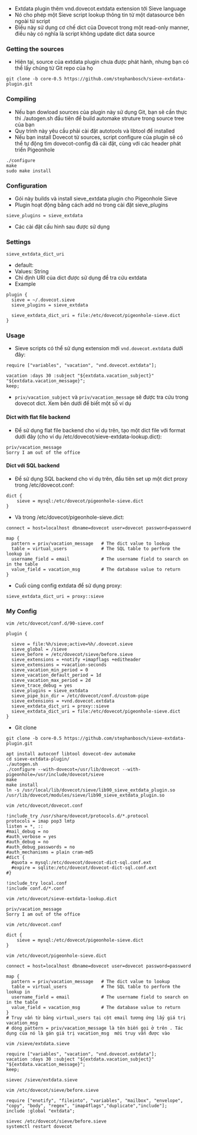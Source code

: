 - Extdata plugin thêm vnd.dovecot.extdata extension tới Sieve language
- Nó cho phép một Sieve script lookup thông tin từ một datasource bên ngoài từ script
- Điều này sử dụng cơ chế dict của Dovecot trong một read-only manner, điều này có nghĩa là script không update dict data source
### Getting the sources 
- Hiện tại, source của extdata plugin chưa được phát hành, nhưng bạn có thể lấy chúng từ Git repo của họ
```
git clone -b core-0.5 https://github.com/stephanbosch/sieve-extdata-plugin.git
```
### Compiling
- Nếu bạn dowload sources của plugin này sử dụng Git, bạn sẽ cần thực thi ./autogen.sh đầu tiên để build automake struture trong source tree của bạn
- Quy trình này yêu cầu phải cài đặt autotools và libtool để installed
- Nếu bạn install Dovecot từ sources, script configure của plugin sẽ có thể tự động tìm dovecot-config đã cài đặt, cùng với các header phát triển Pigeonhole
```
./configure
make
sudo make install
```
### Configuration 
- Gói này builds và install sieve_extdata plugin cho Pigeonhole Sieve
- Plugin hoạt động bằng cách add nó trong cài đặt sieve_plugins
```
sieve_plugins = sieve_extdata
```
- Các cài đặt cấu hình sau được sử dụng
### Settings
`sieve_extdata_dict_uri`
- default: <empty>
- Values: String
- Chỉ định URI của dict được sử dụng để tra cứu extdata
- Example
```
plugin {
  sieve = ~/.dovecot.sieve
  sieve_plugins = sieve_extdata

  sieve_extdata_dict_uri = file:/etc/dovecot/pigeonhole-sieve.dict
}
```
### Usage
- Sieve scripts có thể sử dụng extension mới `vnd.dovecot.extdata` dưới đây:
```
require ["variables", "vacation", "vnd.dovecot.extdata"];

vacation :days 30 :subject "${extdata.vacation_subject}" "${extdata.vacation_message}";
keep;
```
- `priv/vacation_subject` và `priv/vacation_message` sẽ được tra cứu trong dovecot dict. Xem bên dưới để biết một số ví dụ
#### Dict with flat file backend
- Để sử dụng flat file backend cho ví dụ trên, tạo một dict file với format dưới đây (cho ví dụ /etc/dovecot/sieve-extdata-lookup.dict):
```
priv/vacation_message
Sorry I am out of the office
```
#### Dict với SQL backend
- Để sử dụng SQL backend cho ví dụ trên, đầu tiên set up một dict proxy trong /etc/dovecot.conf:
```
dict {
    sieve = mysql:/etc/dovecot/pigeonhole-sieve.dict
}
```
- Và trong /etc/dovecot/pigeonhole-sieve.dict:
```
connect = host=localhost dbname=dovecot user=dovecot password=password

map {
  pattern = priv/vacation_message   # The dict value to lookup
  table = virtual_users             # The SQL table to perform the lookup in
  username_field = email            # The username field to search on in the table
  value_field = vacation_msg        # The database value to return
}
```
- Cuối cùng config extdata để sử dụng proxy:
```
sieve_extdata_dict_uri = proxy::sieve
```
### My Config
`vim /etc/dovecot/conf.d/90-sieve.conf`
```
plugin {

  sieve = file:%h/sieve;active=%h/.dovecot.sieve
  sieve_global = /sieve
  sieve_before = /etc/dovecot/sieve/before.sieve
  sieve_extensions = +notify +imapflags +editheader
  sieve_extensions = +vacation-seconds
  sieve_vacation_min_period = 0
  sieve_vacation_default_period = 1d
  sieve_vacation_max_period = 2d
  sieve_trace_debug = yes
  sieve_plugins = sieve_extdata
  sieve_pipe_bin_dir = /etc/dovecot/conf.d/custom-pipe
  sieve_extensions = +vnd.dovecot.extdata
  sieve_extdata_dict_uri = proxy::sieve
  sieve_extdata_dict_uri = file:/etc/dovecot/pigeonhole-sieve.dict
}
```
- Git clone
```
git clone -b core-0.5 https://github.com/stephanbosch/sieve-extdata-plugin.git
```
```
apt install autoconf libtool dovecot-dev automake
cd sieve-extdata-plugin/
./autogen.sh
./configure --with-dovecot=/usr/lib/dovecot --with-pigeonhole=/usr/include/dovecot/sieve
make
make install
ln -s /usr/local/lib/dovecot/sieve/lib90_sieve_extdata_plugin.so /usr/lib/dovecot/modules/sieve/lib90_sieve_extdata_plugin.so
```
`vim /etc/dovecot/dovecot.conf`
```
!include_try /usr/share/dovecot/protocols.d/*.protocol
protocols = imap pop3 lmtp
listen = *, ::
#mail_debug = no
#auth_verbose = yes
#auth_debug = no
#auth_debug_passwords = no
#auth_mechanisms = plain cram-md5
#dict {
  #quota = mysql:/etc/dovecot/dovecot-dict-sql.conf.ext
  #expire = sqlite:/etc/dovecot/dovecot-dict-sql.conf.ext
#}

!include_try local.conf
!include conf.d/*.conf
```
`vim /etc/dovecot/sieve-extdata-lookup.dict`
```
priv/vacation_message
Sorry I am out of the office
```
`vim /etc/dovecot.conf`
```
dict {
    sieve = mysql:/etc/dovecot/pigeonhole-sieve.dict
}
```
`vim /etc/dovecot/pigeonhole-sieve.dict`
```
connect = host=localhost dbname=dovecot user=dovecot password=password

map {
  pattern = priv/vacation_message   # The dict value to lookup 
  table = virtual_users             # The SQL table to perform the lookup in
  username_field = email            # The username field to search on in the table
  value_field = vacation_msg        # The database value to return
}
# Truy vấn từ bảng virtual_users tại cột email tương ứng lấy giá trị vacation_msg 
# dòng pattern = priv/vacation_message là tên biến gọi ở trên . Tác dụng của nó là gán giá trị vacation_msg  mới truy vấn được vào
```
`vim /sieve/extdata.sieve`
```
require ["variables", "vacation", "vnd.dovecot.extdata"];
vacation :days 30 :subject "${extdata.vacation_subject}" "${extdata.vacation_message}";
keep;
```
```
sievec /sieve/extdata.sieve
```
`vim /etc/dovecot/sieve/before.sieve`
```
require ["enotify", "fileinto", "variables", "mailbox", "envelope", "copy", "body", "regex", "imap4flags","duplicate","include"];
include :global "extdata";
```
```
sievec /etc/dovecot/sieve/before.sieve
systemctl restart dovecot
```

